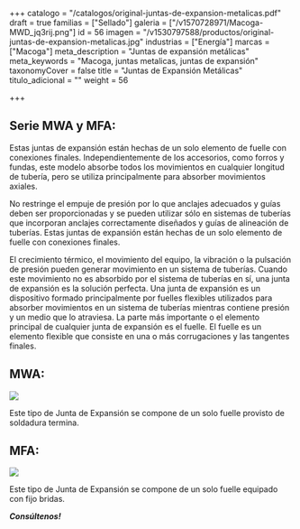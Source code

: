 +++
catalogo = "/catalogos/original-juntas-de-expansion-metalicas.pdf"
draft = true
familias = ["Sellado"]
galeria = ["/v1570728971/Macoga-MWD_jq3rij.png"]
id = 56
imagen = "/v1530797588/productos/original-juntas-de-expansion-metalicas.jpg"
industrias = ["Energía"]
marcas = ["Macoga"]
meta_description = "Juntas de expansión metálicas"
meta_keywords = "Macoga, juntas metalicas, juntas de expansión"
taxonomyCover = false
title = "Juntas de Expansión Metálicas"
titulo_adicional = ""
weight = 56

+++
## **Serie MWA y MFA:**

Estas juntas de expansión están hechas de un solo elemento de fuelle con conexiones finales. Independientemente de los accesorios, como forros y fundas, este modelo absorbe todos los movimientos en cualquier longitud de tubería, pero se utiliza principalmente para absorber movimientos axiales.

No restringe el empuje de presión por lo que anclajes adecuados y guías deben ser proporcionadas y se pueden utilizar sólo en sistemas de tuberías que incorporan anclajes correctamente diseñados y guías de alineación de tuberías. Estas juntas de expansión están hechas de un solo elemento de fuelle con conexiones finales.

El crecimiento térmico, el movimiento del equipo, la vibración o la pulsación de presión pueden generar movimiento en un sistema de tuberías. Cuando este movimiento no es absorbido por el sistema de tuberías en sí, una junta de expansión es la solución perfecta. Una junta de expansión es un dispositivo formado principalmente por fuelles flexibles utilizados para absorber movimientos en un sistema de tuberías mientras contiene presión y un medio que lo atraviesa. La parte más importante o el elemento principal de cualquier junta de expansión es el fuelle. El fuelle es un elemento flexible que consiste en una o más corrugaciones y las tangentes finales.

## **MWA:**

![](https://res.cloudinary.com/novatec/v1597265600/MWA_atnbz5.png)

Este tipo de Junta de Expansión se compone de un solo fuelle provisto de soldadura termina.

## **MFA:**

![](https://res.cloudinary.com/novatec/v1597265686/MFA_tf5mc5.png)

Este tipo de Junta de Expansión se compone de un solo fuelle equipado con fijo bridas.

**_Consúltenos!_**